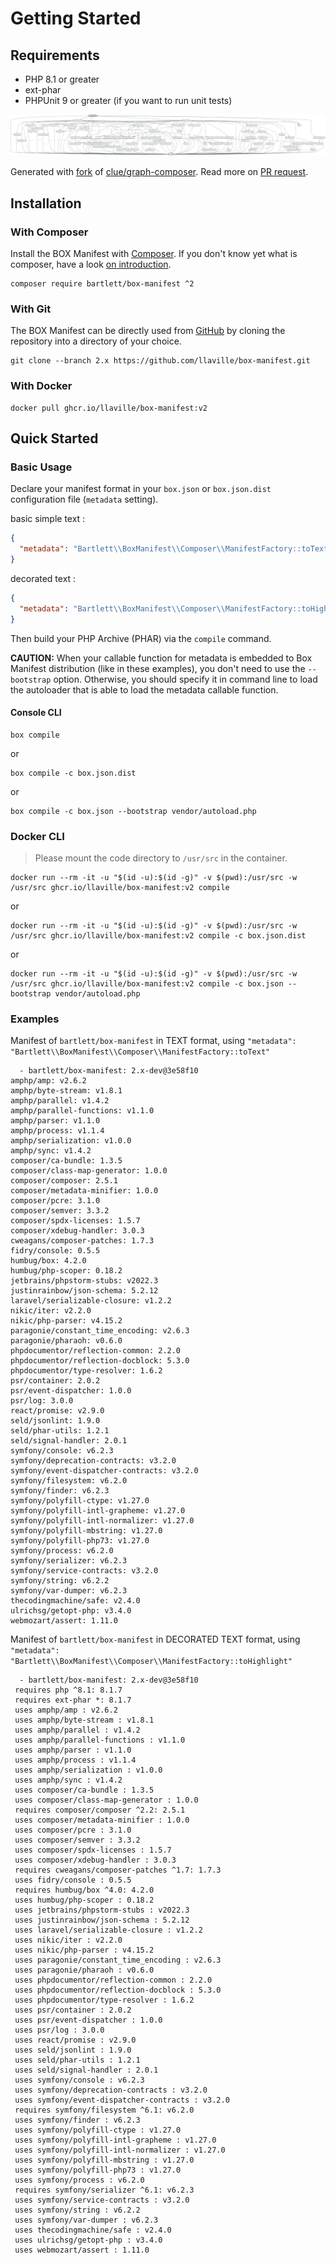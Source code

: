 <!-- markdownlint-disable MD013 -->
# Getting Started

## Requirements

* PHP 8.1 or greater
* ext-phar
* PHPUnit 9 or greater (if you want to run unit tests)

![GraPHP Composer](./graph-composer.svg)

Generated with [fork](https://github.com/markuspoerschke/graph-composer/tree/add-options-to-exclude) of [clue/graph-composer](https://github.com/clue/graph-composer).
Read more on [PR request](https://github.com/clue/graph-composer/pull/45).

## Installation

### With Composer

Install the BOX Manifest with [Composer](https://getcomposer.org/).
If you don't know yet what is composer, have a look [on introduction](http://getcomposer.org/doc/00-intro.md).

```shell
composer require bartlett/box-manifest ^2
```

### With Git

The BOX Manifest can be directly used from [GitHub](https://github.com/llaville/box-manifest.git)
by cloning the repository into a directory of your choice.

```shell
git clone --branch 2.x https://github.com/llaville/box-manifest.git
```

### With Docker

```shell
docker pull ghcr.io/llaville/box-manifest:v2
```

## Quick Started

### Basic Usage

Declare your manifest format in your `box.json` or `box.json.dist` configuration file (`metadata` setting).

basic simple text :

```json
{
  "metadata": "Bartlett\\BoxManifest\\Composer\\ManifestFactory::toText"
}
```

decorated text :

```json
{
  "metadata": "Bartlett\\BoxManifest\\Composer\\ManifestFactory::toHighlight"
}
```

Then build your PHP Archive (PHAR) via the `compile` command.

**CAUTION:** When your callable function for metadata is embedded to Box Manifest distribution (like in these examples),
you don't need to use the `--bootstrap` option. Otherwise, you should specify it in command line to load the autoloader
that is able to load the metadata callable function.

#### Console CLI

```shell
box compile
```

or

```shell
box compile -c box.json.dist
```

or

```shell
box compile -c box.json --bootstrap vendor/autoload.php
```

### Docker CLI

> Please mount the code directory to `/usr/src` in the container.

```shell
docker run --rm -it -u "$(id -u):$(id -g)" -v $(pwd):/usr/src -w /usr/src ghcr.io/llaville/box-manifest:v2 compile
```

or

```shell
docker run --rm -it -u "$(id -u):$(id -g)" -v $(pwd):/usr/src -w /usr/src ghcr.io/llaville/box-manifest:v2 compile -c box.json.dist
```

or

```shell
docker run --rm -it -u "$(id -u):$(id -g)" -v $(pwd):/usr/src -w /usr/src ghcr.io/llaville/box-manifest:v2 compile -c box.json --bootstrap vendor/autoload.php
```

### Examples

Manifest of `bartlett/box-manifest` in TEXT format, using `"metadata": "Bartlett\\BoxManifest\\Composer\\ManifestFactory::toText"`

```text
  - bartlett/box-manifest: 2.x-dev@3e58f10
amphp/amp: v2.6.2
amphp/byte-stream: v1.8.1
amphp/parallel: v1.4.2
amphp/parallel-functions: v1.1.0
amphp/parser: v1.1.0
amphp/process: v1.1.4
amphp/serialization: v1.0.0
amphp/sync: v1.4.2
composer/ca-bundle: 1.3.5
composer/class-map-generator: 1.0.0
composer/composer: 2.5.1
composer/metadata-minifier: 1.0.0
composer/pcre: 3.1.0
composer/semver: 3.3.2
composer/spdx-licenses: 1.5.7
composer/xdebug-handler: 3.0.3
cweagans/composer-patches: 1.7.3
fidry/console: 0.5.5
humbug/box: 4.2.0
humbug/php-scoper: 0.18.2
jetbrains/phpstorm-stubs: v2022.3
justinrainbow/json-schema: 5.2.12
laravel/serializable-closure: v1.2.2
nikic/iter: v2.2.0
nikic/php-parser: v4.15.2
paragonie/constant_time_encoding: v2.6.3
paragonie/pharaoh: v0.6.0
phpdocumentor/reflection-common: 2.2.0
phpdocumentor/reflection-docblock: 5.3.0
phpdocumentor/type-resolver: 1.6.2
psr/container: 2.0.2
psr/event-dispatcher: 1.0.0
psr/log: 3.0.0
react/promise: v2.9.0
seld/jsonlint: 1.9.0
seld/phar-utils: 1.2.1
seld/signal-handler: 2.0.1
symfony/console: v6.2.3
symfony/deprecation-contracts: v3.2.0
symfony/event-dispatcher-contracts: v3.2.0
symfony/filesystem: v6.2.0
symfony/finder: v6.2.3
symfony/polyfill-ctype: v1.27.0
symfony/polyfill-intl-grapheme: v1.27.0
symfony/polyfill-intl-normalizer: v1.27.0
symfony/polyfill-mbstring: v1.27.0
symfony/polyfill-php73: v1.27.0
symfony/process: v6.2.0
symfony/serializer: v6.2.3
symfony/service-contracts: v3.2.0
symfony/string: v6.2.2
symfony/var-dumper: v6.2.3
thecodingmachine/safe: v2.4.0
ulrichsg/getopt-php: v3.4.0
webmozart/assert: 1.11.0
```

Manifest of  `bartlett/box-manifest` in DECORATED TEXT format, using `"metadata": "Bartlett\\BoxManifest\\Composer\\ManifestFactory::toHighlight"`

```text
  - bartlett/box-manifest: 2.x-dev@3e58f10
 requires php ^8.1: 8.1.7
 requires ext-phar *: 8.1.7
 uses amphp/amp : v2.6.2
 uses amphp/byte-stream : v1.8.1
 uses amphp/parallel : v1.4.2
 uses amphp/parallel-functions : v1.1.0
 uses amphp/parser : v1.1.0
 uses amphp/process : v1.1.4
 uses amphp/serialization : v1.0.0
 uses amphp/sync : v1.4.2
 uses composer/ca-bundle : 1.3.5
 uses composer/class-map-generator : 1.0.0
 requires composer/composer ^2.2: 2.5.1
 uses composer/metadata-minifier : 1.0.0
 uses composer/pcre : 3.1.0
 uses composer/semver : 3.3.2
 uses composer/spdx-licenses : 1.5.7
 uses composer/xdebug-handler : 3.0.3
 requires cweagans/composer-patches ^1.7: 1.7.3
 uses fidry/console : 0.5.5
 requires humbug/box ^4.0: 4.2.0
 uses humbug/php-scoper : 0.18.2
 uses jetbrains/phpstorm-stubs : v2022.3
 uses justinrainbow/json-schema : 5.2.12
 uses laravel/serializable-closure : v1.2.2
 uses nikic/iter : v2.2.0
 uses nikic/php-parser : v4.15.2
 uses paragonie/constant_time_encoding : v2.6.3
 uses paragonie/pharaoh : v0.6.0
 uses phpdocumentor/reflection-common : 2.2.0
 uses phpdocumentor/reflection-docblock : 5.3.0
 uses phpdocumentor/type-resolver : 1.6.2
 uses psr/container : 2.0.2
 uses psr/event-dispatcher : 1.0.0
 uses psr/log : 3.0.0
 uses react/promise : v2.9.0
 uses seld/jsonlint : 1.9.0
 uses seld/phar-utils : 1.2.1
 uses seld/signal-handler : 2.0.1
 uses symfony/console : v6.2.3
 uses symfony/deprecation-contracts : v3.2.0
 uses symfony/event-dispatcher-contracts : v3.2.0
 requires symfony/filesystem ^6.1: v6.2.0
 uses symfony/finder : v6.2.3
 uses symfony/polyfill-ctype : v1.27.0
 uses symfony/polyfill-intl-grapheme : v1.27.0
 uses symfony/polyfill-intl-normalizer : v1.27.0
 uses symfony/polyfill-mbstring : v1.27.0
 uses symfony/polyfill-php73 : v1.27.0
 uses symfony/process : v6.2.0
 requires symfony/serializer ^6.1: v6.2.3
 uses symfony/service-contracts : v3.2.0
 uses symfony/string : v6.2.2
 uses symfony/var-dumper : v6.2.3
 uses thecodingmachine/safe : v2.4.0
 uses ulrichsg/getopt-php : v3.4.0
 uses webmozart/assert : 1.11.0
```
